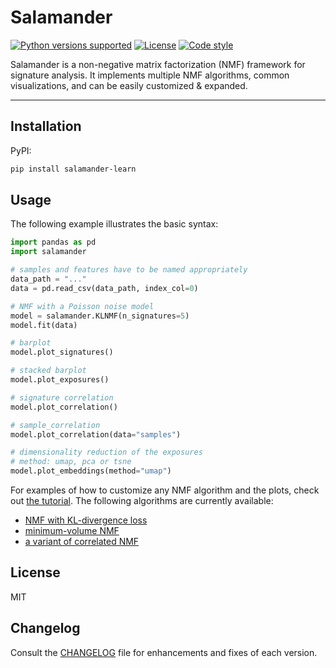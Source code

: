 # Salamander

[![Python versions supported][python-image]][python-url]
[![License][license-image]][license-url]
[![Code style][style-image]][style-url]

[python-image]: https://img.shields.io/badge/python-3.9%20|%203.10%20|%203.11-blue.svg
[python-url]: https://github.com/parklab/salamander
[license-image]: https://img.shields.io/badge/License-MIT-yellow.svg
[license-url]: https://github.com/parklab/salamander/blob/main/LICENSE
[style-image]: https://img.shields.io/badge/code%20style-black-000000.svg
[style-url]: https://github.com/psf/black

Salamander is a non-negative matrix factorization (NMF) framework for signature analysis.
It implements multiple NMF algorithms, common visualizations, and can be easily customized & expanded.

---

## Installation

PyPI:
```bash
pip install salamander-learn
```

## Usage

The following example illustrates the basic syntax:

```python
import pandas as pd
import salamander

# samples and features have to be named appropriately
data_path = "..."
data = pd.read_csv(data_path, index_col=0)

# NMF with a Poisson noise model
model = salamander.KLNMF(n_signatures=5)
model.fit(data)

# barplot
model.plot_signatures()

# stacked barplot
model.plot_exposures()

# signature correlation
model.plot_correlation()

# sample_correlation
model.plot_correlation(data="samples")

# dimensionality reduction of the exposures
# method: umap, pca or tsne
model.plot_embeddings(method="umap")
```

For examples of how to customize any NMF algorithm and the plots, check out [the tutorial](https://github.com/parklab/salamander/blob/main/tutorial.ipynb). The following algorithms are currently available:
* [NMF with KL-divergence loss](https://proceedings.neurips.cc/paper_files/paper/2000/file/f9d1152547c0bde01830b7e8bd60024c-Paper.pdf)
* [minimum-volume NMF](https://browse.arxiv.org/pdf/1907.02404.pdf)
* [a variant of correlated NMF](https://citeseerx.ist.psu.edu/document?repid=rep1&type=pdf&doi=87224164eef14589b137547a3fa81f06eef9bbf4)

## License

MIT

## Changelog

Consult the [CHANGELOG](https://github.com/BeGeiger/CorrNMF/blob/main/CHANGELOG.md) file for enhancements and fixes of each version.
